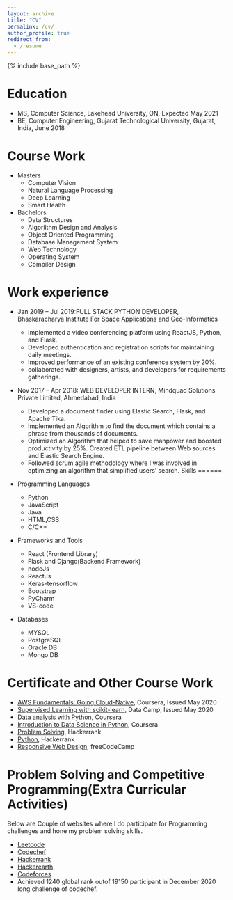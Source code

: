 ```yaml
---
layout: archive
title: "CV"
permalink: /cv/
author_profile: true
redirect_from:
  - /resume
---
```


{% include base_path %}

Education
======
* MS, Computer Science, Lakehead University, ON, Expected May 2021
* BE, Computer Engineering, Gujarat Technological University, Gujarat, India, June 2018

Course Work
======
* Masters
  * Computer Vision
  * Natural Language Processing
  * Deep Learning 
  * Smart Health
* Bachelors
  * Data Structures
  * Algoriithm Design and Analysis
  * Object Oriented Programming
  * Database Management System
  * Web Technology
  * Operating System
  * Compiler Design

Work experience
======
* Jan 2019 – Jul 2019:FULL STACK PYTHON DEVELOPER, Bhaskaracharya Institute For Space Applications and Geo-Informatics
  * Implemented a video conferencing platform using ReactJS, Python, and Flask.
  * Developed authentication and registration scripts for maintaining daily meetings.
  * Improved performance of an existing conference system by 20%.
  * collaborated with designers, artists, and developers for requirements gatherings.

* Nov 2017 – Apr 2018: WEB DEVELOPER INTERN, Mindquad Solutions Private Limited, Ahmedabad, India
  * Developed a document finder using Elastic Search, Flask, and Apache Tika. 
  * Implemented an Algorithm to find the document which contains a phrase from thousands of documents.
  * Optimized an Algorithm that helped to save manpower and boosted productivity
    by 25%. Created ETL pipeline between Web sources and Elastic Search Engine.
  * Followed scrum agile methodology where I was involved in optimizing an algorithm that simplified users’ search.
Skills
======
* Programming Languages
  * Python
  * JavaScript
  * Java
  * HTML,CSS
  * C/C++
* Frameworks and Tools
  * React (Frontend Library)
  * Flask and Django(Backend Framework)
  * nodeJs
  * ReactJs
  * Keras-tensorflow
  * Bootstrap
  * PyCharm
  * VS-code
* Databases
  * MYSQL
  * PostgreSQL
  * Oracle DB
  * Mongo DB

Certificate and Other Course Work
======
* [AWS Fundamentals: Going Cloud-Native](https://www.coursera.org/account/accomplishments/certificate/L9LKP522HQ32), Coursera, Issued May 2020
* [Supervised Learning with scikit-learn](https://www.datacamp.com/statement-of-accomplishment/course/92fce81af54ff39f90d5e0fb23f9d689049bd31d), Data Camp, Issued May 2020
* [Data analysis with Python](https://www.coursera.org/account/accomplishments/certificate/6GR7MVRXQS65), Coursera
* [Introduction to Data Science in Python](https://www.coursera.org/account/accomplishments/verify/KWE4AZ3ZSFUX), Coursera
* [Problem Solving](https://www.hackerrank.com/certificates/00baf54edd76), Hackerrank
* [Python](https://www.hackerrank.com/certificates/9c743634d63e), Hackerrank
* [Responsive Web Design](https://www.freecodecamp.org/certification/fcc2c64017b-704a-4e9a-a3bf-e5daa36176d4/responsive-web-design), freeCodeCamp

Problem Solving and Competitive Programming(Extra Curricular Activities)
======
Below are Couple of websites where I do participate for Programming challenges and hone my problem solving skills.
* [Leetcode](https://leetcode.com/krp17297/)
* [Codechef](https://www.codechef.com/users/kp_2141)
* [Hackerrank](https://www.hackerrank.com/kp2141krp)
* [Hackerearth](https://www.hackerearth.com/@kp2141krp)
* [Codeforces](https://codeforces.com/profile/kp_2141)
* Achieved 1240 global rank outof 19150 participant in December 2020 long challenge of codechef. 





